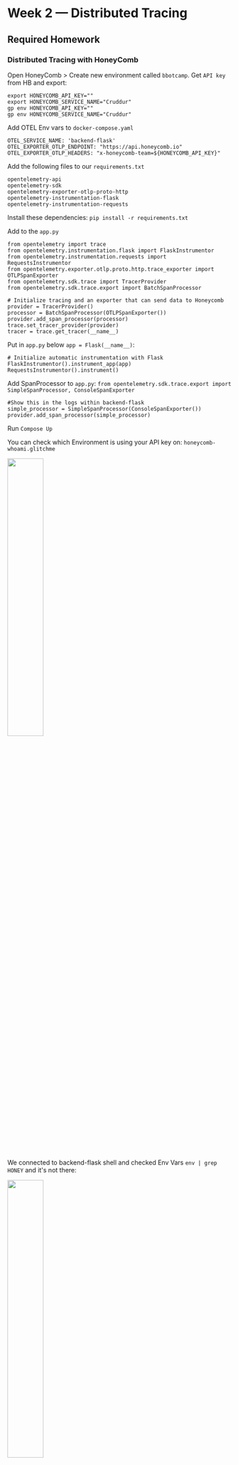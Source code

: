 # Week 2 — Distributed Tracing
## Required Homework

### Distributed Tracing with HoneyComb

Open HoneyComb > Create new environment called ```bbotcamp```. 
Get ```API key``` from HB and export: 

```
export HONEYCOMB_API_KEY=""
export HONEYCOMB_SERVICE_NAME="Cruddur"
gp env HONEYCOMB_API_KEY=""
gp env HONEYCOMB_SERVICE_NAME="Cruddur"
```

Add OTEL Env vars to ```docker-compose.yaml```
```
OTEL_SERVICE_NAME: 'backend-flask'
OTEL_EXPORTER_OTLP_ENDPOINT: "https://api.honeycomb.io"
OTEL_EXPORTER_OTLP_HEADERS: "x-honeycomb-team=${HONEYCOMB_API_KEY}"
```

Add the following files to our ```requirements.txt```
```
opentelemetry-api 
opentelemetry-sdk 
opentelemetry-exporter-otlp-proto-http 
opentelemetry-instrumentation-flask 
opentelemetry-instrumentation-requests
```
Install these dependencies:
```pip install -r requirements.txt```

Add to the ```app.py```
```
from opentelemetry import trace
from opentelemetry.instrumentation.flask import FlaskInstrumentor
from opentelemetry.instrumentation.requests import RequestsInstrumentor
from opentelemetry.exporter.otlp.proto.http.trace_exporter import OTLPSpanExporter
from opentelemetry.sdk.trace import TracerProvider
from opentelemetry.sdk.trace.export import BatchSpanProcessor
```

```
# Initialize tracing and an exporter that can send data to Honeycomb
provider = TracerProvider()
processor = BatchSpanProcessor(OTLPSpanExporter())
provider.add_span_processor(processor)
trace.set_tracer_provider(provider)
tracer = trace.get_tracer(__name__)
```

Put in ```app.py``` below ```app = Flask(__name__)```:
```
# Initialize automatic instrumentation with Flask
FlaskInstrumentor().instrument_app(app)
RequestsInstrumentor().instrument()
```

Add SpanProcessor to ```app.py```:
```from opentelemetry.sdk.trace.export import SimpleSpanProcessor, ConsoleSpanExporter```

```
#Show this in the logs within backend-flask
simple_processor = SimpleSpanProcessor(ConsoleSpanExporter())
provider.add_span_processor(simple_processor)
```

Run ```Compose Up```

You can check which Environment is using your API key on: ```honeycomb-whoami.glitchme```

<img src="https://user-images.githubusercontent.com/66444859/223024244-20248ea9-f033-4332-a98f-0301030a2ee5.png" width=40% >

We connected to backend-flask shell and checked Env Vars ```env | grep HONEY``` and it's not there: 

<img src="https://user-images.githubusercontent.com/66444859/223024502-a1cd53ea-577e-49cc-9e45-c79efc9a4fbc.png" width=40% >

In order to solve it, we can try comitting code, closing and opening Gitpod workspace again.

If we open HCM home we see there were some traces created

<img src="https://user-images.githubusercontent.com/66444859/223025073-0298cf9f-8667-4c28-aefb-9976c9505443.png" width=55% >

<img src="https://user-images.githubusercontent.com/66444859/223025161-4468ffa5-7ab0-41c2-8f48-b70a7ced298e.png" width=20% >


Hard coding a span
Add this to ```app.py```
```
from opentelemetry import trace
tracer = trace.get_tracer("home.activities")
```

And add this to ```home_activities.py```:
```
def run(logger):
  with tracer.start_as_current_span("home-activites-mock-data"):
    span = trace.get_current_span()
```

Open backend home page and make sure it's working.

On HCM home page see if it's getting data and traces. New ```home-activities-mock-data``` trace was created

<img src="https://user-images.githubusercontent.com/66444859/223026895-febc4800-772e-4f58-9258-6e4f2e45c575.png" width=55% >

<img src="https://user-images.githubusercontent.com/66444859/223027139-5a74b455-f107-469c-ac28-f5cc9a66b494.png" width=60% >

Add attribute to the span, add to ```home_activities.py```:
```
 now = datetime.now(timezone.utc).astimezone()
 span.set_attribute("app.now", now.isoformat())
```

```
 span.set_attribute("app.result_length", len(results))
```
Create custom query

<img src="https://user-images.githubusercontent.com/66444859/223030709-19608c15-4b93-44c7-bedd-61d6cb37e494.png" width=55% >

<img src="https://user-images.githubusercontent.com/66444859/223030847-3e6fc0e6-7b3e-4488-ac31-435e1711c74a.png" width=55% >

See traces for last 10 minutes

<img src="https://user-images.githubusercontent.com/66444859/223031013-45bba875-5967-4e23-b028-c8faf0108bbc.png" width=55% >

Try one more query for ```app.result_length exists```

<img src="https://user-images.githubusercontent.com/66444859/223031292-ae36047f-54cf-41bc-8500-c6885ad6cc89.png" width=55% >

Look into latency with ```HEATMAP(duration_ms)```

<img src="https://user-images.githubusercontent.com/66444859/223031447-09531f95-20cb-43c1-b148-ddb63239762e.png" width=55% >

<img src="https://user-images.githubusercontent.com/66444859/223031485-70e2b901-afd5-4d09-8f26-d291334f84bc.png" width=55% >


### Instrument X-Ray

Added aws-sdk to ```app.py```:

<img src="https://user-images.githubusercontent.com/66444859/222324500-8aa1ce12-2732-4924-a4cd-74be188af47c.png" width=40% >

Install python dependencies:
```
cd backend-flask
pip install -r requirements.txt
```

Added to ```app.py```: 
```
from aws_xray_sdk.core import xray_recorder
from aws_xray_sdk.ext.flask.middleware import XRayMiddleware

xray_url = os.getenv("AWS_XRAY_URL")
xray_recorder.configure(service='Cruddur', dynamic_naming=xray_url)
XRayMiddleware(app, xray_recorder)
```
<img src="https://user-images.githubusercontent.com/66444859/222326635-0ff4c518-5fb5-4293-99f4-fa87b75a343f.png" width=60% >

##### Setup AWS X-Ray Resources
Add ```aws/json/xray.json```
```
{
  "SamplingRule": {
      "RuleName": "Cruddur",
      "ResourceARN": "*",
      "Priority": 9000,
      "FixedRate": 0.1,
      "ReservoirSize": 5,
      "ServiceName": "Cruddur",
      "ServiceType": "*",
      "Host": "*",
      "HTTPMethod": "*",
      "URLPath": "*",
      "Version": 1
  }
}
```
<img src="https://user-images.githubusercontent.com/66444859/222327256-cf997a2d-0566-49d4-be3d-b26372b7cdea.png" width=40% >

```
aws xray create-group \
   --group-name "Cruddur" \
   --filter-expression "service(\"backend-flask\")"
```

<img src="https://user-images.githubusercontent.com/66444859/222337755-2b11ed39-d09e-4190-bc6e-ccf8a25235fa.png" width=65% >

X-Ray traces group was created, which will group traces together with ```service("backend-flask")``` filter:

<img src="https://user-images.githubusercontent.com/66444859/222338469-dc8f2fda-39e5-40cc-a185-166ae72d178b.png" width=55% >

Create sampling rule
```aws xray create-sampling-rule --cli-input-json file://aws/json/xray.json```

<img src="https://user-images.githubusercontent.com/66444859/222342893-bd1177a8-4e25-4ccc-875d-27699d47156c.png" width=55% >

Sampling rule was created

<img src="https://user-images.githubusercontent.com/66444859/222341367-08e04544-af52-44b1-a1fa-b8ed0d438343.png" width=55% >

##### Install X-Ray Daemon

Add Deamon Service to Docker Compose
```
  xray-daemon:
    image: "amazon/aws-xray-daemon"
    environment:
      AWS_ACCESS_KEY_ID: "${AWS_ACCESS_KEY_ID}"
      AWS_SECRET_ACCESS_KEY: "${AWS_SECRET_ACCESS_KEY}"
      AWS_REGION: "us-east-1"
    command:
      - "xray -o -b xray-daemon:2000"
    ports:
      - 2000:2000/udp
```
<img src="https://user-images.githubusercontent.com/66444859/222346226-344a38b5-3c1f-44a8-8928-5dc9d8eeacc1.png" width=50% >

Add these two env vars to our backend-flask in our ```docker-compose.yml``` file. Here are providing AWS X-Ray url and daemon address
```
      AWS_XRAY_URL: "*4567-${GITPOD_WORKSPACE_ID}.${GITPOD_WORKSPACE_CLUSTER_HOST}*"
      AWS_XRAY_DAEMON_ADDRESS: "xray-daemon:2000"
```
Run ```docker compose up```

Backend and xray-daemon containers are not running

<img src="https://user-images.githubusercontent.com/66444859/222346892-62bfe716-5fd8-4f63-8210-486cdbe74819.png" width=50% >

Checked backend container logs and it shows that ```\"app" is not defined```

<img src="https://user-images.githubusercontent.com/66444859/222347483-b60ff5ae-d34a-4240-ad14-c22741626a9a.png" width=50% >

We moved ```XRayMiddleware(app, xray_recorder)``` under "app" in ```app.py```

<img src="https://user-images.githubusercontent.com/66444859/222347911-9a4b750f-fac6-41fd-936a-0c2b1528afae.png" width=45% >

Re-run ```compose up``` and backend and xray-daemon containers are running. 
Opened backend on browser and was able to connect. Hit endpoint multiple times. 

Looking in backend-flask logs, Andrew got xray errors saying: ```GetSamplingRules operation: Bad Gateway```.
But in my logs I did not get any errors.
In xray-daemon logs Andrew got error: ```send request failed: ... no such host```

This is what I got in my xray-daemon logs: 

<img src="https://user-images.githubusercontent.com/66444859/222350836-200c0aad-50e7-464f-8fcc-a1d2e4d5519b.png" width=65% >

Looks like Andrew misspelled AWS region name in ```docker-compose.yaml```.

In order to find out it's being delivered into X-Ray, open xray-daemon logs it is showing that batch of segments were successfully sent.

<img src="https://user-images.githubusercontent.com/66444859/222352136-43aa5f10-6175-4451-90a4-c72d24f26e7e.png" width=65% >

Go to AWS console > X-Ray > Traces - we can see some data

<img src="https://user-images.githubusercontent.com/66444859/222353321-878e83a8-befd-48ce-89e6-16ef43b8b76b.png" width=65% >

<img src="https://user-images.githubusercontent.com/66444859/222352883-a43360b5-97e2-4943-ac72-e57876e4cc44.png" width=49% >

If we click on one of the traces, we can see Trace Map

<img src="https://user-images.githubusercontent.com/66444859/222353593-2d930bb7-6195-4e71-b780-dcc68db3fcd0.png" width=49% >

Here is our span:

<img src="https://user-images.githubusercontent.com/66444859/222353968-76725b6f-4d55-43e4-a94e-0b0135482f64.png" width=65% >

##### Start a custom segment/subsegment
From [AWS X-Ray repo](https://github.com/aws/aws-xray-sdk-python)

Added custom segment to ```user_activities.py```

<img src="https://user-images.githubusercontent.com/66444859/222876371-6874b335-8dd3-4728-9638-2efbd2041f6e.png" width=49% >

<img src="https://user-images.githubusercontent.com/66444859/222876395-9861b956-ff61-4405-bb72-4da159c6b8e9.png" width=49% >

Ran the query from X-Ray Traces and got error:

<img src="https://user-images.githubusercontent.com/66444859/222876450-eeb5c87d-d862-4733-b4d4-ee358d8b1d9c.png" width=55% >

Re-ran ```Compose Up```, hit endpoint multiple times, checked from AWS X-ray Traces, still getting 4xx errors, will look into it later.

#### Fixing X-Ray
Watched Andrew's video for X-Ray Subsegments Solved.

In irder to continue fixing errors, we need to bring back commented out ```segments``` in ```app.py``` and ```user_activities.py```.
Since we want Traces to be created for user ```@andrewbronw```, we want to hit ```backendurl\@andrewbron``` endpoint.

Hit ```backendurl\@andrewbron``` endpoint multiple times, Go to AWS X-Ray > Traces > see if new traces were created for this endpoint. 

We checked the logs for ```-xray-daemon``` container for ```home``` page and it's sending segments, but it's not sending segmnents for ```\userpage```.

We tried using ChatGPT to generate code using AWS X-Ray SDK: implement a flask application endpoint to use AWS SDK X-Ray.
It produced similar code as we had, additionally it produced ```capture``` method to use as a subsegment that will be associated with our endpoint function. 
Added this line to ```/api/activities/home``` route in ```app.py```:
```@xray_recorder.capture('activities_home')```

as well as to ```UserActivities```:
```@xray_recorder.capture('activities_show')```

Update ```home``` and ```\userfeed``` page multiple times and see if we got some data. Go to X-Ray Traces > 


<img src="https://user-images.githubusercontent.com/66444859/223016233-b3c64ee7-216e-4b72-a75a-ee1b632dd41b.png" width=40% >

Placeholder for fix, will come back later and add steps.


### Configure custom logger to send to CloudWatch Logs

Added to the ```requirements.txt```
```watchtower```
```pip install -r requirements.txt```

Watchtower is a log handler for AWS CloudWatch Logs.

In ```app.py``` added:
```
import watchtower
import logging
from time import strftime
```
It will set up log group in CloudWatch Logs called **cruddur**
```
# Configuring Logger to Use CloudWatch
LOGGER = logging.getLogger(__name__)
LOGGER.setLevel(logging.DEBUG)
console_handler = logging.StreamHandler()
cw_handler = watchtower.CloudWatchLogHandler(log_group='cruddur')
LOGGER.addHandler(console_handler)
LOGGER.addHandler(cw_handler)
LOGGER.info("some message")
```
<img src="https://user-images.githubusercontent.com/66444859/222877769-68f21098-7d2e-432c-8794-931fc2c1d11e.png" width=55% >


```
@app.after_request
def after_request(response):
    timestamp = strftime('[%Y-%b-%d %H:%M]')
    LOGGER.error('%s %s %s %s %s %s', timestamp, request.remote_addr, request.method, request.scheme, request.full_path, response.status)
    return response
``` 
Set the env var in your backend-flask for ```docker-compose.yml```
```
      AWS_DEFAULT_REGION: "${AWS_DEFAULT_REGION}"
      AWS_ACCESS_KEY_ID: "${AWS_ACCESS_KEY_ID}"
      AWS_SECRET_ACCESS_KEY: "${AWS_SECRET_ACCESS_KEY}"
```

Added ```logger``` value in ```/api/activities/home``` in ```app.py```: 

<img src="https://user-images.githubusercontent.com/66444859/222877758-e45018ae-ac70-4753-927a-c902d94bee5c.png" width=55% >

Backend/api/activities/home came up working, hit the endpoint multiple times.

Go to CloudWatch from AWS console > Log groups > we will see cruddur log group

<img src="https://user-images.githubusercontent.com/66444859/222877965-e8a93743-cf95-468c-ae24-86bc33547f6f.png" width=55% >

<img src="https://user-images.githubusercontent.com/66444859/222878002-bc7b8595-8862-4d32-a5db-ec2e290943a9.png" width=55% >

It's showing ```HomeActivities```

<img src="https://user-images.githubusercontent.com/66444859/222878212-f8adbeab-2437-43e0-b5f2-d0a06dfee754.png" width=55%>


### Rollbar

Added to ```requirements.txt```:
```
blinker
rollbar
```
```pip install -r requirements.txt```

 Set our Rollbar access token: 
 ```
export ROLLBAR_ACCESS_TOKEN=""
gp env ROLLBAR_ACCESS_TOKEN=""
```

Added to backend-flask for ```docker-compose.yml```
```ROLLBAR_ACCESS_TOKEN: "${ROLLBAR_ACCESS_TOKEN}"```

Imported for Rollbar
```
import rollbar
import rollbar.contrib.flask
from flask import got_request_exception
```

Added import for Rollbar to ```app.py```:
```
import os
import rollbar
import rollbar.contrib.flask
from flask import got_request_exception
```
```
rollbar_access_token = os.getenv('ROLLBAR_ACCESS_TOKEN')
@app.before_first_request
def init_rollbar():
    """init rollbar module"""
    rollbar.init(
        # access token
        rollbar_access_token,
        # environment name
        'production',
        # server root directory, makes tracebacks prettier
        root=os.path.dirname(os.path.realpath(__file__)),
        # flask already sets up logging
        allow_logging_basic_config=False)

    # send exceptions from `app` to rollbar, using flask's signal system.
    got_request_exception.connect(rollbar.contrib.flask.report_exception, app)
```

Added endpoint for tesing Rollbar to ```app.py```:
```
@app.route('/rollbar/test')
def rollbar_test():
    rollbar.report_message('Hello World!', 'warning')
    return "Hello World!"
```

Ran ```Compose Up``` to bring up our apps.
When browsing backend ran into error ```'app' is not defined```, container did not come up healthy and wouldn't open from browser. Turns out we placed 
our code for Rollbar initialization above ```app```. Moved code below ```app``` in ``app.py```. And Compose Up. 

Home page came up clean

<img src="https://user-images.githubusercontent.com/66444859/222991340-3a343ff5-b704-43c3-887a-a0c794624fcf.png" width=45%>

Opened ```/rollbar/test``` endpoint

<img src="https://user-images.githubusercontent.com/66444859/222991391-4b0d39e1-e2bf-4519-ade4-ef7736c15102.png" width=65%>

Rollbar page is showing that it is listening:

<img src="https://user-images.githubusercontent.com/66444859/222991484-c13ace2b-0f7f-4e1c-87e8-1521c69c81ee.png" width=55%>

Checked the logs for backend-flask

<img src="https://user-images.githubusercontent.com/66444859/222991621-d7fe719d-af2e-4736-97b8-30aa4e102c0a.png" width=55%>

Attached to backend-flask shell and checked ```env``` variables to be set and it's showing it's not set. 
Closed workspaces and attached to workspace again. 
Commented out X-Ray processor for now: 
```
simple_processor = SimpleSpanProcessor(ConsoleSpanExporter())
provider.add_span_processor(simple_processor)
```

Added Rollbar Access Token to ```docker-compose.yaml```:
```ROLLBAR_ACCESS_TOKEN: "${ROLLBAR_ACCESS_TOKEN}"```

Logs are showing Rollbar test: 

<img src="https://user-images.githubusercontent.com/66444859/222994041-5eaa9d50-81ba-4793-b13a-ac6da9804a6c.png" width=55%>

Now we can see new Item in Rollbar

<img src="https://user-images.githubusercontent.com/66444859/222994180-aa22fd53-d5a9-44af-839a-00d98929b43c.png" width=55%>

If we click ```Hello World!``` item

<img src="https://user-images.githubusercontent.com/66444859/222994230-38605a68-6423-49ef-a598-55f67e6b34fe.png" width=55%>

<img src="https://user-images.githubusercontent.com/66444859/222994248-55b3b1ec-40dd-4491-861c-f9fa19560fdf.png" width=55%>

Let's change the code and make an error occur. Commented out ```return results``` from ```home_activities.py```.

Go to Rollbar > Items and will see an error: 

<img src="https://user-images.githubusercontent.com/66444859/222994498-db46d733-58b4-4c07-baa2-5f7f2d3e8f3b.png" width=55%>

<img src="https://user-images.githubusercontent.com/66444859/222995348-7bbdea7a-1268-4e71-981d-7cc202a2bba8.png" width=55%>







##### Referrence 

https://github.com/aws/aws-xray-sdk-python
